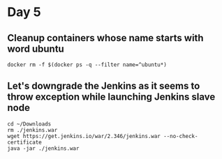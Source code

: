 # Day 5

## Cleanup containers whose name starts with word ubuntu
```
docker rm -f $(docker ps -q --filter name=^ubuntu*)
```

## Let's downgrade the Jenkins as it seems to throw exception while launching Jenkins slave node
```
cd ~/Downloads
rm ./jenkins.war
wget https://get.jenkins.io/war/2.346/jenkins.war --no-check-certificate
java -jar ./jenkins.war
```
